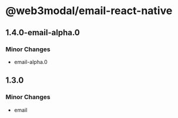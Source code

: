 # @web3modal/email-react-native

## 1.4.0-email-alpha.0

### Minor Changes

- email-alpha.0

## 1.3.0

### Minor Changes

- email
